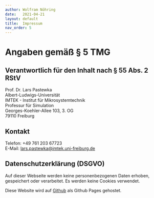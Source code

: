```yaml
---
author: Wolfram Nöhring
date:   2021-04-21
layout: default
title:  Impressum
nav_order: 5
---
```

Angaben gemäß § 5 TMG
=====================

Verantwortlich für den Inhalt nach § 55 Abs. 2 RStV
---------------------------------------------------

Prof. Dr. Lars Pastewka <br>
Albert-Ludwigs-Universität <br>
IMTEK - Institut für Mikrosystemtechnik <br>
Professur für Simulation <br>
Georges-Koehler-Allee 103, 3. OG <br>
79110 Freiburg

Kontakt
-------

Telefon: +49 761 203 67723 <br>
E-Mail: lars.pastewka@imtek.uni-freiburg.de

Datenschutzerklärung (DSGVO)
----------------------------

Auf dieser Webseite werden keine personenbezogenen Daten erhoben, gespeichert oder
verarbeitet. Es werden keine Cookies verwendet. 

Diese Website wird auf [Github][github] als Github Pages gehostet.

[github]: https://www.github.com/
